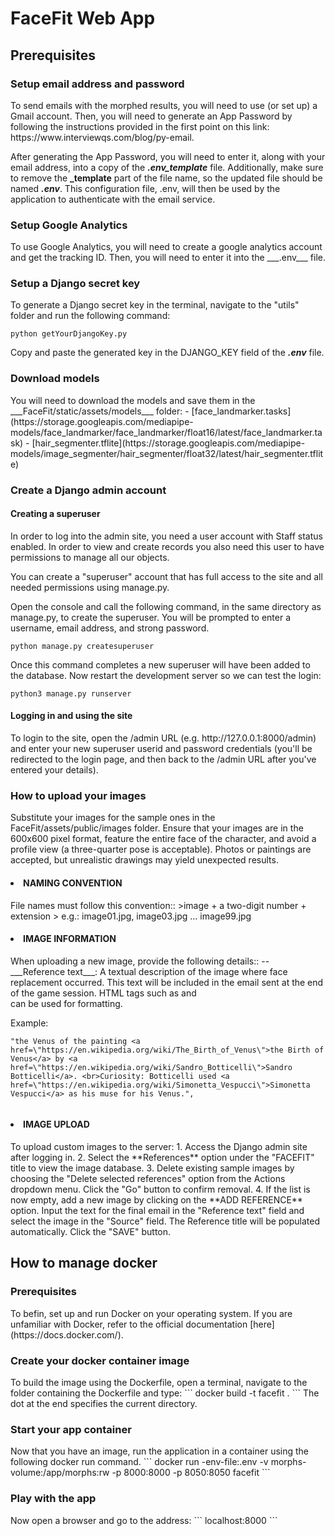 <h1>FaceFit Web App</h1>

<h2>Prerequisites</h2>

<h3>Setup email address and password</h3>
To send emails with the morphed results, you will need to use (or set up) a Gmail account. Then, you will need to generate an App Password by following the instructions provided in the first point on this link: https://www.interviewqs.com/blog/py-email.

After generating the App Password, you will need to enter it, along with your email address, into a copy of the ___.env_template___ file. Additionally, make sure to remove the **_template** part of the file name, so the updated file should be named ___.env___. This configuration file, .env, will then be used by the application to authenticate with the email service.

<h3>Setup Google Analytics</h3>
To use Google Analytics, you will need to create a google analytics account and get the tracking ID. 
Then, you will need to enter it into the ___.env___ file.

<h3>Setup a Django secret key</h3> 
To generate a Django secret key in the terminal, navigate to the "utils" folder and run the following command:

```
python getYourDjangoKey.py 
```

Copy and paste the generated key in the DJANGO_KEY field of the ___.env___ file.

<h3>Download models</h3>
You will need to download the models and save them in the ___FaceFit/static/assets/models___ folder:
- [face_landmarker.tasks](https://storage.googleapis.com/mediapipe-models/face_landmarker/face_landmarker/float16/latest/face_landmarker.task)
- [hair_segmenter.tflite](https://storage.googleapis.com/mediapipe-models/image_segmenter/hair_segmenter/float32/latest/hair_segmenter.tflite)

<h3>Create a Django admin account</h3>
<h4>Creating a superuser</h4>
In order to log into the admin site, you need a user account with Staff status enabled. In order to view and create records you also need this user to have permissions to manage all our objects. 

You can create a "superuser" account that has full access to the site and all needed permissions using manage.py.

Open the console and call the following command, in the same directory as manage.py, to create the superuser. 
You will be prompted to enter a username, email address, and strong password.
```
python manage.py createsuperuser
```
Once this command completes a new superuser will have been added to the database. Now restart the development server so we can test the login:
```
python3 manage.py runserver
```

<h4>Logging in and using the site</h4>
To login to the site, open the /admin URL (e.g. http://127.0.0.1:8000/admin) and enter your new superuser userid and password credentials (you'll be redirected to the login page, and then back to the /admin URL after you've entered your details).

<h3>How to upload your images</h3>
Substitute your images for the sample ones in the FaceFit/assets/public/images folder. Ensure that your images are in the 600x600 pixel format, feature the entire face of the character, and avoid a profile view (a three-quarter pose is acceptable). Photos or paintings are accepted, but unrealistic drawings may yield unexpected results.
<h4><li>NAMING CONVENTION</li></h4>
File names must follow this convention::  
>image + a two-digit number + extension  
> 
e.g.: image01.jpg, image03.jpg ... image99.jpg  
<h4><li>IMAGE INFORMATION</li></h4>
When uploading a new image, provide the following details::  
-- ___Reference text___: A textual description of the image where face replacement occurred. This text will be included in the email sent at the end of the game session. HTML tags such as <a href></a> and <br> can be used for formatting.

Example:  
```
"the Venus of the painting <a href=\"https://en.wikipedia.org/wiki/The_Birth_of_Venus\">the Birth of Venus</a> by <a href=\"https://en.wikipedia.org/wiki/Sandro_Botticelli\">Sandro Botticelli</a>. <br>Curiosity: Botticelli used <a href=\"https://en.wikipedia.org/wiki/Simonetta_Vespucci\">Simonetta Vespucci</a> as his muse for his Venus.",
        
```
<h4><li>IMAGE UPLOAD</li></h4>
To upload custom images to the server:
1. Access the Django admin site after logging in. 
2. Select the **References** option under the "FACEFIT" title to view the image database.
3. Delete existing sample images by choosing the "Delete selected references" option from the Actions dropdown menu. Click the "Go" button to confirm removal. 
4. If the list is now empty, add a new image by clicking on the **ADD REFERENCE** option. Input the text for the final email in the "Reference text" field and select the image in the "Source" field. The Reference title will be populated automatically. Click the "SAVE" button.

<h2>How to manage docker</h2>

<h3>Prerequisites</h3>
To befin, set up and run Docker on your operating system. If you are unfamiliar with Docker, refer to the official documentation [here](https://docs.docker.com/).
<h3>Create your docker container image </h3>
To build the image using the Dockerfile, open a terminal, navigate to the folder containing the Dockerfile and type:  
```
docker build -t facefit .
```  
The dot at the end specifies the current directory.  
<h3>Start your app container</h3>
Now that you have an image, run the application in a container using the following docker run command.  
```
docker run -env-file:.env -v morphs-volume:/app/morphs:rw -p 8000:8000 -p 8050:8050 facefit
``` 
<h3>Play with the app</h3>
Now open a browser and go to the address:  
```
localhost:8000
```